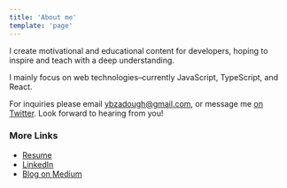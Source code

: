 ```yaml
---
title: 'About me'
template: 'page'
---
```


I create motivational and educational content for developers, hoping to inspire and teach with a deep understanding.

I mainly focus on web technologies–currently JavaScript, TypeScript, and React.

For inquiries please email [ybzadough@gmail.com](), or message me [on Twitter](https://www.twitter.com/yazeedBee). Look forward to hearing from you!

### More Links

- [Resume](https://www.yazeedb.com/resume.pdf)
- [LinkedIn](https://www.linkedin.com/in/yazeedb/)
- [Blog on Medium](https://medium.com/@yazeedb/)
